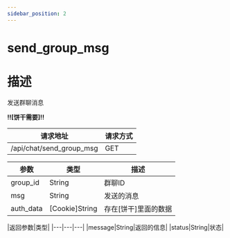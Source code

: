 ```yaml
---
sidebar_position: 2
---
```

# send_group_msg
# 描述
发送群聊消息

**!!\[饼干需要\]!!**

| 请求地址 | 请求方式 |
| --- | --- |
| /api/chat/send_group_msg | GET |


|参数|类型|描述|
|---|---|---|
|group_id|String|群聊ID|
|msg|String|发送的消息|
|auth_data|\[Cookie\]String|存在\[饼干\]里面的数据|

|返回参数|类型|
|---|---|---|
|message|String|返回的信息|
|status|String|状态|